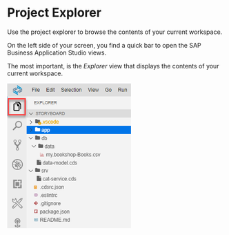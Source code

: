 <!-- loio780ba0f7049248c782de1f7f66b8b391 -->

# Project Explorer

Use the project explorer to browse the contents of your current workspace.

On the left side of your screen, you find a quick bar to open the SAP Business Application Studio views.

The most important, is the *Explorer* view that displays the contents of your current workspace.

![](images/Project_Explorer_eb3a468.png)


